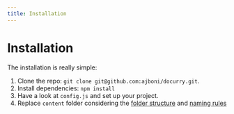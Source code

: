 ```yaml
---
title: Installation
---
```


# Installation

The installation is really simple:

1. Clone the repo: `git clone git@github.com:ajboni/docurry.git`.
2. Install dependencies: `npm install`
3. Have a look at `config.js` and set up your project.
4. Replace `content` folder considering the [folder structure](/en/docs/getting_started/folder_structure) and [naming rules](/en/docs/file_names.html)
